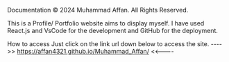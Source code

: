 Documentation
© 2024 Muhammad Affan. All Rights Reserved.

This is a Profile/ Portfolio website aims to display myself. I have used React.js and VsCode for the development and GitHub for the deployment.

How to access
Just click on the link url down below to access the site. ---->> https://affan4321.github.io/Muhammad_Affan/ <<----